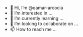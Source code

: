 - 👋 Hi, I’m @qamar-arcocia
- 👀 I’m interested in ...
- 🌱 I’m currently learning ...
- 💞️ I’m looking to collaborate on ...
- 📫 How to reach me ...

<!---
qamar-arcocia/qamar-arcocia is a ✨ special ✨ repository because its `README.md` (this file) appears on your GitHub profile.
You can click the Preview link to take a look at your changes.
--->
